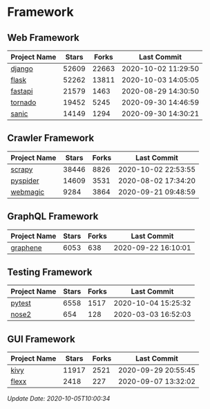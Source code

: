 # Framework

## Web Framework

| Project Name | Stars | Forks | Last Commit |
| ------------ | ----- | ----- | ----------- |
| [django](https://github.com/django/django) | 52609 | 22663 | 2020-10-02 11:29:50 |
| [flask](https://github.com/pallets/flask) | 52262 | 13811 | 2020-10-03 14:05:05 |
| [fastapi](https://github.com/tiangolo/fastapi) | 21579 | 1463 | 2020-08-29 14:30:50 |
| [tornado](https://github.com/tornadoweb/tornado) | 19452 | 5245 | 2020-09-30 14:46:59 |
| [sanic](https://github.com/huge-success/sanic) | 14149 | 1294 | 2020-09-30 14:30:21 |

## Crawler Framework

| Project Name | Stars | Forks | Last Commit |
| ------------ | ----- | ----- | ----------- |
| [scrapy](https://github.com/scrapy/scrapy) | 38446 | 8826 | 2020-10-02 22:53:55 |
| [pyspider](https://github.com/binux/pyspider) | 14609 | 3531 | 2020-08-02 17:34:20 |
| [webmagic](https://github.com/code4craft/webmagic) | 9284 | 3864 | 2020-09-21 09:48:59 |

## GraphQL Framework

| Project Name | Stars | Forks | Last Commit |
| ------------ | ----- | ----- | ----------- |
| [graphene](https://github.com/graphql-python/graphene) | 6053 | 638 | 2020-09-22 16:10:01 |

## Testing Framework

| Project Name | Stars | Forks | Last Commit |
| ------------ | ----- | ----- | ----------- |
| [pytest](https://github.com/pytest-dev/pytest) | 6558 | 1517 | 2020-10-04 15:25:32 |
| [nose2](https://github.com/nose-devs/nose2) | 654 | 128 | 2020-03-03 16:52:03 |

## GUI Framework

| Project Name | Stars | Forks | Last Commit |
| ------------ | ----- | ----- | ----------- |
| [kivy](https://github.com/kivy/kivy) | 11917 | 2521 | 2020-09-29 20:55:45 |
| [flexx](https://github.com/flexxui/flexx) | 2418 | 227 | 2020-09-07 13:32:02 |

*Update Date: 2020-10-05T10:00:34*